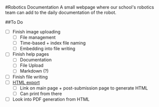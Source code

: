 #Robotics Documentation
A small webpage where our school's robotics team can add to the daily documentation of the robot.


##To Do
- [ ] Finish image uploading
	- [ ] File management
	- [ ] Time-based + index file naming
	- [ ] Embedding into file writing
- [ ] Finish help pages
	- [ ] Documentation
	- [ ] File Upload
	- [ ] Markdown (?)
- [ ] Finish file writing
- [ ] [HTML export](http://michelf.ca/projects/php-markdown/)
	- [ ] Link on main page + post-submission page to generate HTML
	- [ ] Can print from there
- [ ] Look into PDF generation from HTML
